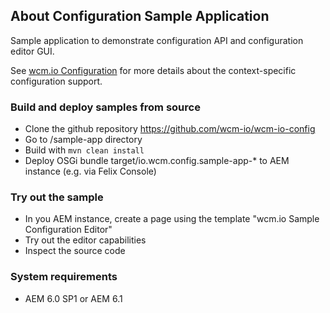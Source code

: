 ## About Configuration Sample Application

Sample application to demonstrate configuration API and configuration editor GUI.

See [wcm.io Configuration](http://wcm.io/config/) for more details about the context-specific configuration support.


### Build and deploy samples from source

- Clone the github repository https://github.com/wcm-io/wcm-io-config
- Go to /sample-app directory
- Build with `mvn clean install`
- Deploy OSGi bundle target/io.wcm.config.sample-app-* to AEM instance (e.g. via Felix Console)


### Try out the sample

- In you AEM instance, create a page using the template "wcm.io Sample Configuration Editor"
- Try out the editor capabilities
- Inspect the source code


### System requirements

- AEM 6.0 SP1 or AEM 6.1
